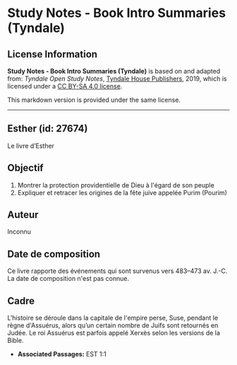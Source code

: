 # Study Notes - Book Intro Summaries (Tyndale)

## License Information

**Study Notes - Book Intro Summaries (Tyndale)** is based on and adapted from: _Tyndale Open Study Notes_, [Tyndale House Publishers](https://tyndaleopenresources.com/), 2019, which is licensed under a [CC BY-SA 4.0 license](https://creativecommons.org/licenses/by-sa/4.0/legalcode.en).

This markdown version is provided under the same license.



--------------------------------

## Esther (id: 27674)

Le livre d’Esther

Objectif
--------

1. Montrer la protection providentielle de Dieu à l'égard de son peuple
2. Expliquer et retracer les origines de la fête juive appelée Purim (Pourim)

Auteur
------

Inconnu

Date de composition
-------------------

Ce livre rapporte des événements qui sont survenus vers 483–473 av. J.\-C. La date de composition n'est pas connue.

Cadre
-----

L'histoire se déroule dans la capitale de l'empire perse, Suse, pendant le règne d'Assuérus, alors qu’un certain nombre de Juifs sont retournés en Judée. Le roi Assuérus est parfois appelé Xerxès selon les versions de la Bible.

* **Associated Passages:** EST 1:1

